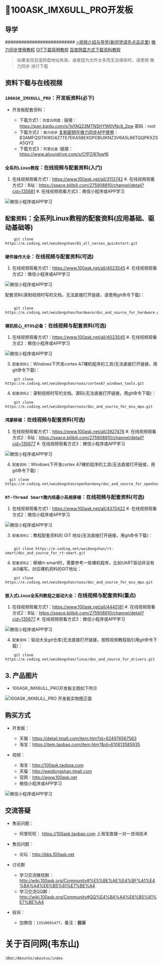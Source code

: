 # 🎫100ASK_IMX6ULL_PRO开发板

## 导学
##########################
[⭐视频介绍与导学(新同学请先点击这里)](https://www.bilibili.com/video/BV1oz4y1C7jK)
[微力同步使用教程](http://download.100ask.org/tools/Software/BtsyncUserGuide/btsync_user_guide.html)
[GIT下载简明教程](http://download.100ask.org/tools/Software/git/how_to_use_git.html)
[百度网盘方式下载资料教程](http://wiki.100ask.org/BeginnerLearningRoute#.E7.99.BE.E5.BA.A6.E7.BD.91.E7.9B.98.E4.BD.BF.E7.94.A8.E6.95.99.E7.A8.8B)

> 如果发现百度网盘地址失效，或者因为文件太多而无法保存时，请使用 微力同步 进行下载


## 资料下载与在线视频

### ``100ASK_IMX6ULL_PRO``：开发板资料(必下)

- 开发板配套资料：

  - 下载方式1：``百度云网盘`` : 链接：https://pan.baidu.com/s/1sYAQ23MTNSHYW6VNc8_2pw   密码：root
  - 下载方式2：``微力同步``   [复制密钥在微力同步APP使用](http://download.100ask.org/tools/Software/BtsyncUserGuide/btsync_user_guide.html)：B3AMFQSITKWO4Z7TE7EKA5BEXGPOBUIKNZ3V6A5L66TQQPKXZSA5QY2
  - 下载方式3：``阿里云盘``   :链接：https://www.aliyundrive.com/s/CfPZjR7pwf6
  
 
### ``全系列Linux教程``：在线视频与配套资料(入门)

1. 在线视频观看方式1：https://www.100ask.net/all/3113742
#. 在线视频观看方式2：B站：https://space.bilibili.com/275908810/channel/detail?cid=135681
#. 在线视频观看方式3：微信小程序或APP学习

![微信小程序或APP学习](http://photos.100ask.net/100ask/aboutus/100ASK_Applets.jpg)
   
  
  
## ``配套资料``：全系列Linux教程的配套资料(应用基础、驱动基础等)

```shell	
	git clone https://e.coding.net/weidongshan/01_all_series_quickstart.git
```

### ``硬件操作大全``：在线视频与配套资料(可选)


1. 在线视频观看方式1：https://www.100ask.net/all/4023545
#. 在线视频观看方式2：微信小程序或APP学习

![微信小程序或APP学习](http://photos.100ask.net/100ask/aboutus/100ASK_Applets.jpg)
   

配套资料(录制视频时写的文档，无法直接打开链接，请使用git命令下载)：

```shell
	
	git clone https://e.coding.net/weidongshan/hardware/doc_and_source_for_hardware.git
```

### ``裸机核心_RTOS必备``：在线视频与配套资料(可选)


1. 在线视频观看方式1：https://www.100ask.net/all/4023545
#. 在线视频观看方式2：微信小程序或APP学习

![微信小程序或APP学习](http://photos.100ask.net/100ask/aboutus/100ASK_Applets.jpg)
   
  
  
3. ``配套资料1``：Windows下开发cortex A7裸机程序的工具(无法直接打开链接，用git命令下载)：

```shell
	git clone https://e.coding.net/weidongshan/noos/cortexA7_windows_tools.git
```

4. ``配套资料2``：录制视频时写的文档、源码(无法直接打开链接，用git命令下载)：


```shell
	git clone https://e.coding.net/weidongshan/noos/doc_and_source_for_mcu_mpu.git
```
 
### ``鸿蒙移植``：在线视频与配套资料(可选)


1. 在线视频观看方式1：https://www.100ask.net/all/3927476
#. 在线视频观看方式2：B站：https://space.bilibili.com/275908810/channel/detail?cid=135677
#. 在线视频观看方式3：微信小程序或APP学习

![微信小程序或APP学习](http://photos.100ask.net/100ask/aboutus/100ASK_Applets.jpg)
   
  
  
4. ``配套资料``：Windows下开发cortex A7裸机程序的工具(无法直接打开链接，用git命令下载)：

```shell
  git clone https://e.coding.net/weidongshan/openharmony/doc_and_source_for_openharmony.git
```

### ``RT-Thread Smart微内核最小系统移植``：在线视频与配套资料(可选)

1. 在线视频观看方式1：https://www.100ask.net/all/4370422
#. 在线视频观看方式2：微信小程序或APP学习

![微信小程序或APP学习](http://photos.100ask.net/100ask/aboutus/100ASK_Applets.jpg)
   
  
3. ``配套资料1``：教程配套资料的 GIT 地址(无法直接打开链接，用git命令下载)：


```shell
	
	git clone https://e.coding.net/weidongshan/rt-smart/doc_and_source_for_rt-smart.git

```

4. ``配套资料2``：移植rt-smart时，需要参考一些裸机程序，比如UART驱动并没有从0编写。对应裸机资料的GIT地址：

```shell
	git clone https://e.coding.net/weidongshan/noos/doc_and_source_for_mcu_mpu.git
```


### ``嵌入式Linux全系列教程之驱动大全``：在线视频与配套资料(重点)


1. 在线视频观看方式1：https://www.100ask.net/all/4445181
#. 在线视频观看方式2：B站：https://space.bilibili.com/275908810/channel/detail?cid=135677
#. 在线视频观看方式3：微信小程序或APP学习

![微信小程序或APP学习](http://photos.100ask.net/100ask/aboutus/100ASK_Applets.jpg)
   
    
4. ``配套资料``：驱动大全git仓库(无法直接打开链接，按照视频教程指引用git命令下载)：


```shell
	git clone https://e.coding.net/weidongshan/linux/doc_and_source_for_drivers.git
```


## 3. 产品图片


- 100ASK_IMX6ULL_PRO开发板主图如下所示


![100ASK_IMX6ULL_PRO 开发板实物图正面](http://photos.100ask.net/100ask/products/boards/Nxp/100ask_imx6ull_pro/100ASK_IMX6ULL_positive.png)
   


## 购买方式

- 开发板：
  - 天猫：https://detail.tmall.com/item.htm?id=624976567583
  - 淘宝：https://item.taobao.com/item.htm?&id=610613585935

- 视频：

  - 淘宝：http://100ask.taoboa.com
  - 天猫：http://weidongshan.tmall.com
  - 官网：http://www.100ask.net
  - 微信小程序或APP学习
  

![微信小程序或APP学习](http://photos.100ask.net/100ask/aboutus/100ASK_Applets.jpg)
   


## 交流答疑

- 售前问题：
  - 阿里旺旺： https://100ask.taobao.com 上淘宝直接一对一咨询技术
  
- 售后问题：
  - 论坛：http://bbs.100ask.net
  
- 讨论群
  - 学习交流微信群：http://wiki.100ask.org/Community#%E5%BE%AE%E4%BF%A1%E4%BA%A4%E6%B5%81%E7%BE%A4
  - 学习交流QQ群：  http://wiki.100ask.org/Community#QQ%E4%BA%A4%E6%B5%81%E7%BE%A4

- 投诉：
  - 加微信：``13510691477``，备注：**投诉**


# 关于百问网(韦东山)

 :doc:`/AboutUs/aboutus/index`
 
 
 
